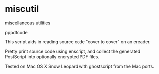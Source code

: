 miscutil
========

miscellaneous utilities

pppdfcode

  This script aids in reading source code "cover to cover" on an
  ereader.

  Pretty print source code using enscript, and collect the generated
  PostScript into optionally encrypted PDF files.

  Tested on Mac OS X Snow Leopard with ghostscript from the Mac ports.
